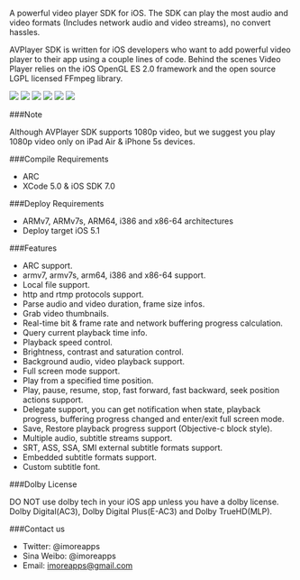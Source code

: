 A powerful video player SDK for iOS. The SDK can play the most audio and video formats (Includes network audio and video streams), no convert hassles.

AVPlayer SDK is written for iOS developers who want to add powerful video player to their app using a couple lines of code. Behind the scenes Video Player relies on the iOS OpenGL ES 2.0 framework and the open source LGPL licensed FFmpeg library.

[![](https://dl.dropboxusercontent.com/u/87201024/avplayer/1.png)](https://dl.dropboxusercontent.com/u/87201024/avplayer/1.png)
[![](https://dl.dropboxusercontent.com/u/87201024/avplayer/2.png)](https://dl.dropboxusercontent.com/u/87201024/avplayer/2.png)
[![](https://dl.dropboxusercontent.com/u/87201024/avplayer/3.png)](https://dl.dropboxusercontent.com/u/87201024/avplayer/3.png)
[![](https://dl.dropboxusercontent.com/u/87201024/avplayer/6.png)](https://dl.dropboxusercontent.com/u/87201024/avplayer/6.png)
[![](https://dl.dropboxusercontent.com/u/87201024/avplayer/4.png)](https://dl.dropboxusercontent.com/u/87201024/avplayer/4.png)
[![](https://dl.dropboxusercontent.com/u/87201024/avplayer/5.png)](https://dl.dropboxusercontent.com/u/87201024/avplayer/5.png)

###Note

Although AVPlayer SDK supports 1080p video, but we suggest you play 1080p video only on iPad Air & iPhone 5s devices.

###Compile Requirements

 - ARC
 - XCode 5.0 & iOS SDK 7.0

###Deploy Requirements

 - ARMv7, ARMv7s, ARM64, i386 and x86-64 architectures
 - Deploy target iOS 5.1

###Features

 - ARC support.
 - armv7, armv7s, arm64, i386 and x86-64 support.
 - Local file support.
 - http and rtmp protocols support.
 - Parse audio and video duration, frame size infos.
 - Grab video thumbnails.
 - Real-time bit & frame rate and network buffering progress calculation.
 - Query current playback time info.
 - Playback speed control.
 - Brightness, contrast and saturation control.
 - Background audio, video playback support.
 - Full screen mode support.
 - Play from a specified time position.
 - Play, pause, resume, stop, fast forward, fast backward, seek position actions support.
 - Delegate support, you can get notification when state, playback progress, buffering progress changed and enter/exit full screen mode.
 - Save, Restore playback progress support (Objective-c block style).
 - Multiple audio, subtitle streams support.
 - SRT, ASS, SSA, SMI external subtitle formats support.
 - Embedded subtitle formats support.
 - Custom subtitle font.

###Dolby License

DO NOT use dolby tech in your iOS app unless you have a dolby license.
Dolby Digital(AC3), Dolby Digital Plus(E-AC3) and Dolby TrueHD(MLP).

###Contact us

 - Twitter: @imoreapps
 - Sina Weibo: @imoreapps
 - Email: imoreapps@gmail.com
